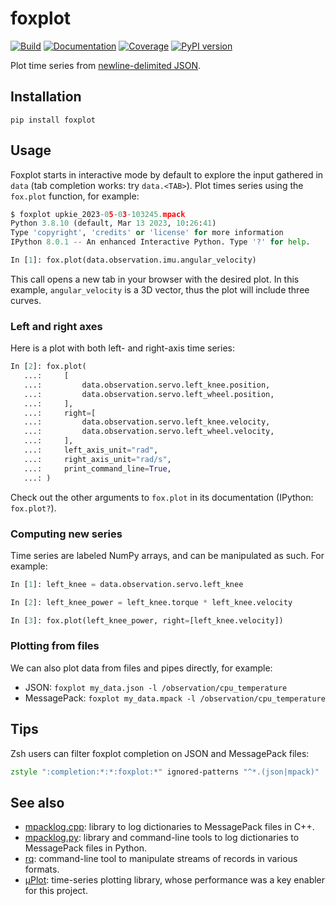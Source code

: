 # foxplot

[![Build](https://img.shields.io/github/actions/workflow/status/stephane-caron/foxplot/ci.yml?branch=main)](https://github.com/stephane-caron/foxplot/actions)
[![Documentation](https://img.shields.io/github/actions/workflow/status/stephane-caron/foxplot/docs.yml?branch=main&label=docs)](https://stephane-caron.github.io/foxplot/)
[![Coverage](https://coveralls.io/repos/github/stephane-caron/foxplot/badge.svg?branch=main)](https://coveralls.io/github/stephane-caron/foxplot?branch=main)
[![PyPI version](https://img.shields.io/pypi/v/foxplot)](https://pypi.org/project/foxplot/)

Plot time series from [newline-delimited JSON](https://en.wikipedia.org/wiki/JSON_streaming#Newline-delimited-JSON).

## Installation

```console
pip install foxplot
```

## Usage

Foxplot starts in interactive mode by default to explore the input gathered in ``data`` (tab completion works: try ``data.<TAB>``). Plot times series using the ``fox.plot`` function, for example:

```python
$ foxplot upkie_2023-05-03-103245.mpack
Python 3.8.10 (default, Mar 13 2023, 10:26:41)
Type 'copyright', 'credits' or 'license' for more information
IPython 8.0.1 -- An enhanced Interactive Python. Type '?' for help.

In [1]: fox.plot(data.observation.imu.angular_velocity)
```

This call opens a new tab in your browser with the desired plot. In this example, ``angular_velocity`` is a 3D vector, thus the plot will include three curves.

### Left and right axes

Here is a plot with both left- and right-axis time series:

```python
In [2]: fox.plot(
   ...:     [
   ...:         data.observation.servo.left_knee.position,
   ...:         data.observation.servo.left_wheel.position,
   ...:     ],
   ...:     right=[
   ...:         data.observation.servo.left_knee.velocity,
   ...:         data.observation.servo.left_wheel.velocity,
   ...:     ],
   ...:     left_axis_unit="rad",
   ...:     right_axis_unit="rad/s",
   ...:     print_command_line=True,
   ...: )
```

Check out the other arguments to ``fox.plot`` in its documentation (IPython: ``fox.plot?``).

### Computing new series

Time series are labeled NumPy arrays, and can be manipulated as such. For example:

```python
In [1]: left_knee = data.observation.servo.left_knee

In [2]: left_knee_power = left_knee.torque * left_knee.velocity

In [3]: fox.plot(left_knee_power, right=[left_knee.velocity])
```

### Plotting from files

We can also plot data from files and pipes directly, for example:

- JSON: ``foxplot my_data.json -l /observation/cpu_temperature``
- MessagePack: ``foxplot my_data.mpack -l /observation/cpu_temperature``

## Tips

Zsh users can filter foxplot completion on JSON and MessagePack files:

```zsh
zstyle ":completion:*:*:foxplot:*" ignored-patterns "^*.(json|mpack)"
```

## See also

- [mpacklog.cpp](https://github.com/upkie/mpacklog.cpp): library to log dictionaries to MessagePack files in C++.
- [mpacklog.py](https://github.com/upkie/mpacklog.py): library and command-line tools to log dictionaries to MessagePack files in Python.
- [rq](https://github.com/dflemstr/rq/): command-line tool to manipulate streams of records in various formats.
- [µPlot](https://github.com/leeoniya/uPlot): time-series plotting library, whose performance was a key enabler for this project.
